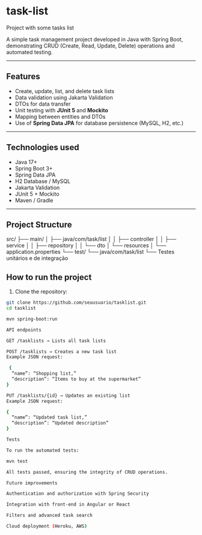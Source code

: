 # task-list
Project with some tasks list 

A simple task management project developed in Java with Spring Boot, demonstrating CRUD (Create, Read, Update, Delete) operations and automated testing.

---

## Features

- Create, update, list, and delete task lists
- Data validation using Jakarta Validation
- DTOs for data transfer
- Unit testing with **JUnit 5** and **Mockito**
- Mapping between entities and DTOs
- Use of **Spring Data JPA** for database persistence (MySQL, H2, etc.)

---

## Technologies used

- Java 17+
- Spring Boot 3+
- Spring Data JPA
- H2 Database / MySQL
- Jakarta Validation
- JUnit 5 + Mockito
- Maven / Gradle

---

## Project Structure

src/
├── main/
│ ├── java/com/task/list
│ │ ├── controller
│ │ ├── service
│ │ ├── repository
│ │ └── dto
│ └── resources
│ └── application.properties
└── test/
└── java/com/task/list
└── Testes unitários e de integração

## How to run the project

1. Clone the repository:
```bash
git clone https://github.com/seuusuario/tasklist.git
cd tasklist

mvn spring-boot:run

API endpoints

GET /tasklists → Lists all task lists

POST /tasklists → Creates a new task list
Example JSON request:

 {
  “name”: “Shopping list,”
  “description”: “Items to buy at the supermarket”
}

PUT /tasklists/{id} → Updates an existing list
Example JSON request:

{
  “name”: “Updated task list,”
  “description”: “Updated description”
}

Tests

To run the automated tests:

mvn test

All tests passed, ensuring the integrity of CRUD operations.

Future improvements

Authentication and authorization with Spring Security

Integration with front-end in Angular or React

Filters and advanced task search

Cloud deployment (Heroku, AWS)


